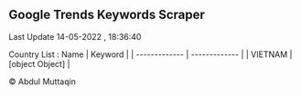 

## Google Trends Keywords Scraper 
 
Last Update 14-05-2022 , 18:36:40

Country List :
 Name  | Keyword |
| ------------- | ------------- |
| VIETNAM | [object Object] |



© Abdul Muttaqin 
